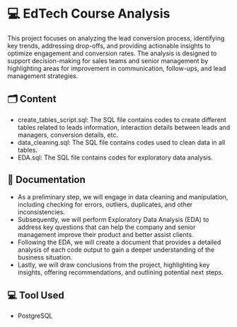 
# 💻 EdTech Course Analysis

This project focuses on analyzing the lead conversion process, identifying key trends, addressing drop-offs, and providing actionable insights to optimize engagement and conversion rates. The analysis is designed to support decision-making for sales teams and senior management by highlighting areas for improvement in communication, follow-ups, and lead management strategies.


## 🗂️ Content

- create_tables_script.sql: The SQL file contains codes to create different tables related to leads information, interaction details between leads and managers, conversion details, etc.
- data_cleaning.sql: The SQL file contains codes used to clean data in all tables.
- EDA.sql: The SQL file contains codes for exploratory data analysis. 
## 📝 Documentation

- As a preliminary step, we will engage in data cleaning and manipulation, including checking for errors, outliers, duplicates, and other inconsistencies.
- Subsequently, we will perform Exploratory Data Analysis (EDA) to address key questions that can help the company and senior management improve their product and better assist clients.
- Following the EDA, we will create a document that provides a detailed analysis of each code output to gain a deeper understanding of the business situation.
- Lastly, we will draw conclusions from the project, highlighting key insights, offering recommendations, and outlining potential next steps.

## 💻 Tool Used

- PostgreSQL